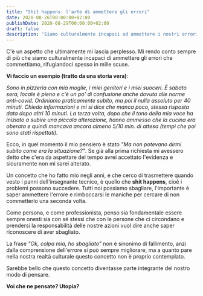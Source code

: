 ```yaml
---
title: "Shit happens: l'arte di ammettere gli errori"
date: 2020-08-26T00:00:00+02:00
publishDate: 2020-08-29T00:00:00+02:00
draft: false
description: 'Siamo culturalmente incapaci ad ammettere i nostri errori. La maggior parte delle volte ricadiamo in scuse piuttosto di ammettere di aver sbagliato e capire che "shit happens"'
---
```


C'è un aspetto che ultimamente mi lascia perplesso. Mi rendo conto sempre di più che siamo culturalmente incapaci di ammettere gli errori che commettiamo, rifugiandoci spesso in mille scuse.

**Vi faccio un esempio (tratto da una storia vera)**:

*Sono in pizzeria con mia moglie, i miei genitori e i miei suoceri. È sabato sera, locale è pieno e c'è un po' di confusione anche dovuta alle norme anti-covid. Ordiniamo praticamente subito, ma poi il nulla assoluto per 40 minuti. Chiedo informazioni e mi si dice che manca poco, stessa risposta data dopo altri 10 minuti. La terza volta, dopo che il tono della mia voce ha iniziato a subire una piccola alterazione, hanno ammesso che la cucina era  oberata e quindi mancava ancora almeno 5/10 min. di attesa (tempi che poi sono stati rispettati).*

Ecco, in quel momento il mio pensiero è stato *"Ma non potevano dirmi subito come era la situazione?"*. Se già alla prima richiesta mi avessero detto che c'era da aspettare del tempo avrei accettato l'evidenza e sicuramente non mi sarei alterato.

Un concetto che ho fatto mio negli anni, e che cerco di trasmettere quando vesto i panni dell'insegnante tecnico, è quello che **shit happens**, cioè i problemi possono succedere. Tutti noi possiamo sbagliare, l'importante è saper ammettere l'errore e rimboccarsi le maniche per cercare di non commetterlo una seconda volta.

Come persona, e come professionista, penso sia fondamentale essere sempre onesti sia con sé stessi che con le persone che ci circondano e prendersi la responsabilità delle nostre azioni vuol dire anche saper riconoscere di aver sbagliato.

La frase *"Ok, colpa mia, ho sbagliato"* non è sinonimo di fallimento, anzi dalla comprensione dell'errore si può sempre migliorare, ma a quanto pare nella nostra realtà culturale questo concetto non è proprio contemplato.

Sarebbe bello che questo concetto diventasse parte integrante del nostro modo di pensare.

**Voi che ne pensate? Utopia?**